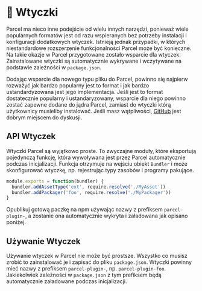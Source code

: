 # 🔌 Wtyczki

Parcel ma nieco inne podejście od wielu innych narzędzi, ponieważ wiele popularnych formatów jest od razu wspieranych bez potrzeby instalacji i konfiguracji dodatkowych wtyczek. Istnieją jednak przypadki, w których niestandardowe rozszerzenie funkcjonalności Parcel może być konieczne. Na takie okazje w Parcel przygotowane zostało wsparcie dla wtyczek. Zainstalowane wtyczki są automatycznie wykrywane i wczytywane na podstawie zależności w `package.json`.

Dodając wsparcie dla nowego typu pliku do Parcel, powinno się najpierw rozważyć jak bardzo popularny jest to format i jak bardzo ustandardyzowana jest jego implementacja. Jeśli jest to format dostatecznie popularny i ustandaryzowany, wsparcie dla niego powinno zostać zapewne dodane do jądra Parcel, zamiast do wtyczki którą użytkownicy musieliby instalować. Jeśli masz wątpliwości, [GitHub](https://github.com/parcel-bundler/parcel/issues) jest dobrym miejscem do dyskusji.

## API Wtyczek

Wtyczki Parcel są wyjątkowo proste. To zwyczajne moduły, które eksportują pojedynczą funkcję, która wywoływana jest przez Parcel automatycznie podczas inicjalizacji. Funkcja otrzymuje na wejściu obiekt `Bundler` i może skonfigurować wtyczkę, np. rejestrując typy zasobów i programy pakujące.

```javascript
module.exports = function(bundler) {
  bundler.addAssetType('ext', require.resolve('./MyAsset'))
  bundler.addPackager('foo', require.resolve('./MyPackager'))
}
```

Opublikuj gotową paczkę na npm używając nazwy z prefiksem `parcel-plugin-`, a zostanie ona automatycznie wykryta i załadowana jak opisano poniżej.

## Używanie Wtyczek

Używanie wtyczek w Parcel nie może być prostsze. Wszystko co musisz zrobić to zainstalować je i zapisać do pliku `package.json`. Wtyczki powinny mieć nazwy z prefiksem `parcel-plugin-`, np. `parcel-plugin-foo`. Jakiekolwiek zależności w `package.json` z tym prefiksem będą automatycznie załadowane podczas inicjalizacji.


